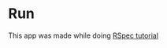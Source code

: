 # Run

This app was made while doing [RSpec tutorial](https://semaphoreci.com/community/tutorials/rspec-subject-helpers-hooks-and-exception-handling)

